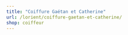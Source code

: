 ```yaml
---
title: "Coiffure Gaétan et Catherine"
url: /lorient/coiffure-gaetan-et-catherine/
shop: coiffeur
---
```

